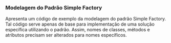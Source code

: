 ### Modelagem do Padrão Simple Factory

Apresenta um código de exemplo da modelagem do padrão Simple Factory. Tal código serve apenas de base para implementação de uma
solução específica utilizando o padrão. Assim, nomes de classes, métodos e atributos precisam ser alterados para nomes específicos. 
